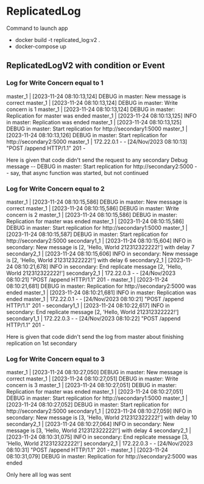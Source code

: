 # ReplicatedLog
Command to launch app

- docker build -t replicated_log:v2 .
- docker-compose up


## ReplicatedLogV2 with condition or Event

### Log for Write Concern equal to 1 
master_1      | [2023-11-24 08:10:13,124] DEBUG in master: New message is correct
master_1      | [2023-11-24 08:10:13,124] DEBUG in master: Write concern is 1
master_1      | [2023-11-24 08:10:13,124] DEBUG in master: Replication for master was ended
master_1      | [2023-11-24 08:10:13,125] INFO in master: Replication was ended
master_1      | [2023-11-24 08:10:13,125] DEBUG in master: Start replication for http://secondary1:5000
master_1      | [2023-11-24 08:10:13,126] DEBUG in master: Start replication for http://secondary2:5000
master_1      | 172.22.0.1 - - [24/Nov/2023 08:10:13] "POST /append HTTP/1.1" 201 -

Here is given that code didn't send the request to any secondary 
Debug message -- DEBUG in master: Start replication for http://secondary2:5000 -- say, that async function was started, but not continued 

### Log for Write Concern equal to 2
master_1      | [2023-11-24 08:10:15,586] DEBUG in master: New message is correct
master_1      | [2023-11-24 08:10:15,586] DEBUG in master: Write concern is 2
master_1      | [2023-11-24 08:10:15,586] DEBUG in master: Replication for master was ended
master_1      | [2023-11-24 08:10:15,586] DEBUG in master: Start replication for http://secondary1:5000
master_1      | [2023-11-24 08:10:15,587] DEBUG in master: Start replication for http://secondary2:5000
secondary1_1  | [2023-11-24 08:10:15,604] INFO in secondary: New message is [2, 'Hello, World 212312322222!'] with delay 7
secondary2_1  | [2023-11-24 08:10:15,606] INFO in secondary: New message is [2, 'Hello, World 212312322222!'] with delay 6
secondary2_1  | [2023-11-24 08:10:21,678] INFO in secondary: End replicate message [2, 'Hello, World 212312322222!']
secondary2_1  | 172.22.0.3 - - [24/Nov/2023 08:10:21] "POST /append HTTP/1.1" 201 -
master_1      | [2023-11-24 08:10:21,681] DEBUG in master: Replication for http://secondary2:5000 was ended
master_1      | [2023-11-24 08:10:21,681] INFO in master: Replication was ended
master_1      | 172.22.0.1 - - [24/Nov/2023 08:10:21] "POST /append HTTP/1.1" 201 -
secondary1_1  | [2023-11-24 08:10:22,617] INFO in secondary: End replicate message [2, 'Hello, World 212312322222!']
secondary1_1  | 172.22.0.3 - - [24/Nov/2023 08:10:22] "POST /append HTTP/1.1" 201 -

Here is given that code didn't send the log from master about finishing replication on 1st secondary 


### Log for Write Concern equal to 3
master_1      | [2023-11-24 08:10:27,050] DEBUG in master: New message is correct
master_1      | [2023-11-24 08:10:27,051] DEBUG in master: Write concern is 3
master_1      | [2023-11-24 08:10:27,051] DEBUG in master: Replication for master was ended
master_1      | [2023-11-24 08:10:27,051] DEBUG in master: Start replication for http://secondary1:5000
master_1      | [2023-11-24 08:10:27,052] DEBUG in master: Start replication for http://secondary2:5000
secondary1_1  | [2023-11-24 08:10:27,059] INFO in secondary: New message is [3, 'Hello, World 212312322222!'] with delay 10
secondary2_1  | [2023-11-24 08:10:27,064] INFO in secondary: New message is [3, 'Hello, World 212312322222!'] with delay 4
secondary2_1  | [2023-11-24 08:10:31,075] INFO in secondary: End replicate message [3, 'Hello, World 212312322222!']
secondary2_1  | 172.22.0.3 - - [24/Nov/2023 08:10:31] "POST /append HTTP/1.1" 201 -
master_1      | [2023-11-24 08:10:31,079] DEBUG in master: Replication for http://secondary2:5000 was ended

Only here all log was sent
